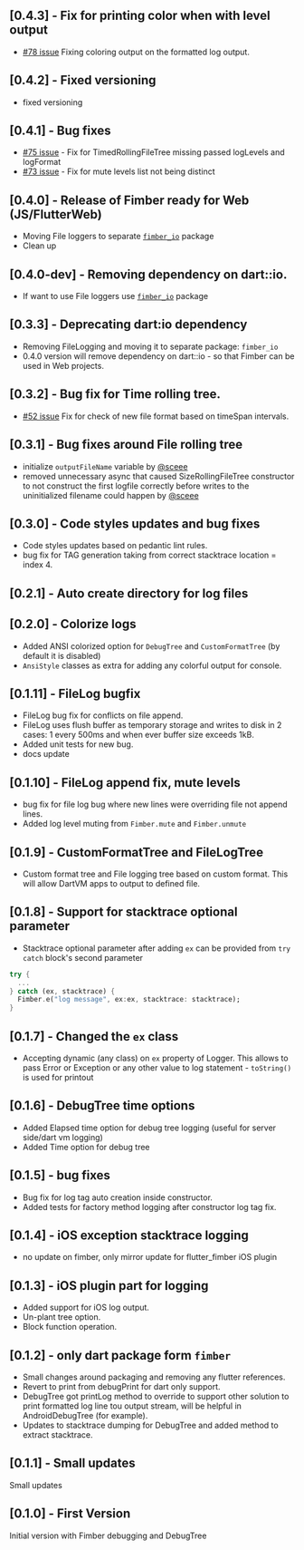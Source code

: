 ## [0.4.3] - Fix for printing color when with level output

- [\#78 issue](https://github.com/magillus/flutter-fimber/issues/78) Fixing coloring output on the formatted log output.

## [0.4.2] - Fixed versioning

- fixed versioning

## [0.4.1] - Bug fixes

- [\#75 issue](https://github.com/magillus/flutter-fimber/issues/75) - Fix for TimedRollingFileTree missing passed logLevels and logFormat
- [\#73 issue](https://github.com/magillus/flutter-fimber/issues/73) - Fix for mute levels list not being distinct

## [0.4.0] - Release of Fimber ready for Web (JS/FlutterWeb)

- Moving File loggers to separate [`fimber_io`](https://pub.dev/packages/fimber_io/) package
- Clean up

## [0.4.0-dev] - Removing dependency on dart::io.

- If want to use File loggers use [`fimber_io`](https://pub.dev/packages/fimber_io/) package

## [0.3.3] - Deprecating dart:io dependency

- Removing FileLogging and moving it to separate package: `fimber_io`
- 0.4.0 version will remove dependency on dart::io - so that Fimber can be used in Web projects.

## [0.3.2] - Bug fix for Time rolling tree.

- [\#52 issue](https://github.com/magillus/flutter-fimber/issues/52)  Fix for check of new file format based on timeSpan intervals.

## [0.3.1] - Bug fixes around File rolling tree

- initialize `outputFileName` variable  by [@sceee](https://github.com/sceee)
- removed unnecessary async that caused SizeRollingFileTree constructor to not construct the first logfile correctly before writes to the uninitialized filename could happen by [@sceee](https://github.com/sceee) 

## [0.3.0] - Code styles updates and bug fixes

- Code styles updates based on pedantic lint rules.
- bug fix for TAG generation taking from correct stacktrace location = index 4.

## [0.2.1] - Auto create directory for log files

## [0.2.0] - Colorize logs  

- Added ANSI colorized option for `DebugTree` and `CustomFormatTree` (by default it is disabled)
- `AnsiStyle` classes as extra for adding any colorful output for console.

## [0.1.11] - FileLog bugfix

- FileLog bug fix for conflicts on file append. 
- FileLog uses flush buffer as temporary storage and writes to disk in 2 cases: 1 every 500ms and when ever buffer size exceeds 1kB.
- Added unit tests for new bug.
- docs update

## [0.1.10] - FileLog append fix, mute levels

- bug fix for file log bug where new lines were overriding file not append lines.
- Added log level muting from `Fimber.mute` and `Fimber.unmute`  

## [0.1.9] - CustomFormatTree and FileLogTree 

- Custom format tree and File logging tree based on custom format. This will allow DartVM apps to output to defined file.

## [0.1.8] - Support for stacktrace optional parameter

- Stacktrace optional parameter after adding `ex` can be provided from `try catch` block's second parameter 
```dart
try {
  ...
} catch (ex, stacktrace) {
  Fimber.e("log message", ex:ex, stacktrace: stacktrace);  
}

```
## [0.1.7] - Changed the `ex` class

- Accepting dynamic (any class) on `ex` property of Logger. 
This allows to pass Error or Exception or any other value to log statement - `toString()` is used for printout

## [0.1.6] - DebugTree time options

- Added Elapsed time option for debug tree logging (useful for server side/dart vm logging)
- Added Time option for debug tree

## [0.1.5] - bug fixes 

- Bug fix for log tag auto creation inside constructor.
- Added tests for factory method logging after constructor log tag fix.

## [0.1.4] - iOS exception stacktrace logging

- no update on fimber, only mirror update for flutter_fimber iOS plugin

## [0.1.3] - iOS plugin part for logging

- Added support for iOS log output.
- Un-plant tree option.
- Block function operation.

## [0.1.2] - only dart package form `fimber`

- Small changes around packaging and removing any flutter references.
- Revert to print from debugPrint for dart only support.
- DebugTree got printLog method to override to support other solution to print formatted log line tou output stream, will be helpful in AndroidDebugTree (for example).
- Updates to stacktrace dumping for DebugTree and added method to extract stacktrace.

## [0.1.1] - Small updates

Small updates 

## [0.1.0] - First Version

Initial version with Fimber debugging and DebugTree
